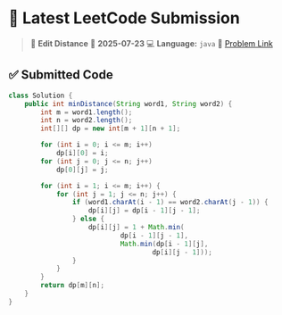 # 🧠 Latest LeetCode Submission

> 📌 **Edit Distance**
> 📅 **2025-07-23**
> 💻 **Language:** `java`
> 🔗 [Problem Link](https://leetcode.com/problems/edit-distance/)

## ✅ Submitted Code

```java
class Solution {
    public int minDistance(String word1, String word2) {
        int m = word1.length();
        int n = word2.length();
        int[][] dp = new int[m + 1][n + 1];

        for (int i = 0; i <= m; i++)
            dp[i][0] = i;
        for (int j = 0; j <= n; j++)
            dp[0][j] = j;

        for (int i = 1; i <= m; i++) {
            for (int j = 1; j <= n; j++) {
                if (word1.charAt(i - 1) == word2.charAt(j - 1)) {
                    dp[i][j] = dp[i - 1][j - 1];
                } else {
                    dp[i][j] = 1 + Math.min(
                            dp[i - 1][j - 1],
                            Math.min(dp[i - 1][j],
                                    dp[i][j - 1]));
                }
            }
        }
        return dp[m][n];
    }
}
```

<!-- Updated: 2025-07-23 20:41:58.255632 -->
